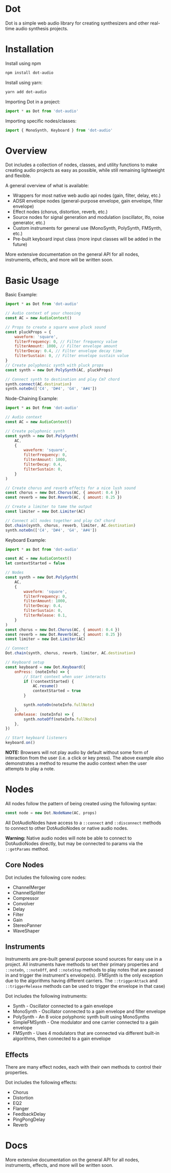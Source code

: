# Dot
Dot is a simple web audio library for creating synthesizers and other real-time audio synthesis projects.

# Installation
Install using npm
```bash
npm install dot-audio
```

Install using yarn:
```bash
yarn add dot-audio
```

Importing Dot in a project:
```js
import * as Dot from 'dot-audio'
```

Importing specific nodes/classes:
```js
import { MonoSynth, Keyboard } from 'dot-audio'
```

# Overview
Dot includes a collection of nodes, classes, and utility functions to make creating audio projects as easy as possible, while still remaining lightweight and flexible.

A general overview of what is available:
- Wrappers for most native web audio api nodes (gain, filter, delay, etc.)
- ADSR envelope nodes (general-purpose envelope, gain envelope, filter envelope)
- Effect nodes (chorus, distortion, reverb, etc.)
- Source nodes for signal generation and modulation (oscillator, lfo, noise generator, etc.)
- Custom instruments for general use (MonoSynth, PolySynth, FMSynth, etc.)
- Pre-built keyboard input class (more input classes will be added in the future)

More extensive documentation on the general API for all nodes, instruments, effects, and more will be written soon.

# Basic Usage

Basic Example:
```js
import * as Dot from 'dot-audio'

// Audio context of your choosing
const AC = new AudioContext()

// Props to create a square wave pluck sound
const pluckProps = {
    waveform: 'square',
    filterFrequency: 0, // Filter frequency value
    filterAmount: 1000, // Filter envelope amount
    filterDecay: 0.4, // Filter envelope decay time
    filterSustain: 0, // Filter envelope sustain value
}
// Create polyphonic synth with pluck props
const synth = new Dot.PolySynth(AC, pluckProps)

// Connect synth to destination and play Cm7 chord
synth.connect(AC.destination)
synth.noteOn(['C4', 'D#4', 'G4', 'A#4'])
```

Node-Chaining Example:
```js
import * as Dot from 'dot-audio'

// Audio context
const AC = new AudioContext()

// Create polyphonic synth
const synth = new Dot.PolySynth(
    AC,
    {
        waveform: 'square',
        filterFrequency: 0,
        filterAmount: 1000,
        filterDecay: 0.4,
        filterSustain: 0,
    }
)

// Create chorus and reverb effects for a nice lush sound
const chorus = new Dot.Chorus(AC, { amount: 0.4 })
const reverb = new Dot.Reverb(AC, { amount: 0.25 })

// Create a limiter to tame the output
const limiter = new Dot.Limiter(AC)

// Connect all nodes together and play Cm7 chord
Dot.chain(synth, chorus, reverb, limiter, AC.destination)
synth.noteOn(['C4', 'D#4', 'G4', 'A#4'])
```

Keyboard Example:
```js
import * as Dot from 'dot-audio'

const AC = new AudioContext()
let contextStarted = false

// Nodes
const synth = new Dot.PolySynth(
    AC,
    {
        waveform: 'square',
        filterFrequency: 0,
        filterAmount: 1000,
        filterDecay: 0.4,
        filterSustain: 0,
        filterRelease: 0.1,
    }
)
const chorus = new Dot.Chorus(AC, { amount: 0.4 })
const reverb = new Dot.Reverb(AC, { amount: 0.25 })
const limiter = new Dot.Limiter(AC)

// Connect
Dot.chain(synth, chorus, reverb, limiter, AC.destination)

// Keyboard setup
const keyboard = new Dot.Keyboard({
    onPress: (noteInfo) => {
        // Start context when user interacts
        if (!contextStarted) {
            AC.resume()
            contextStarted = true
        }

        synth.noteOn(noteInfo.fullNote)
    },
    onRelease: (noteInfo) => {
        synth.noteOff(noteInfo.fullNote)
    },
})

// Start keyboard listeners
keyboard.on()
```

**NOTE:** Browsers will not play audio by default without some form of interaction from the user (i.e. a click or key press). The above example also demonstrates a method to resume the audio context when the user attempts to play a note.

# Nodes
All nodes follow the pattern of being created using the following syntax:
```js
const node = new Dot.NodeName(AC, props)
```

All DotAudioNodes have access to a `::connect` and `::disconnect` methods to connect to other DotAudioNodes or native audio nodes.

**Warning:** Native audio nodes will note be able to connect to DotAudioNodes directly, but may be connected to params via the `::getParams` method.

## Core Nodes
Dot includes the following core nodes:
- ChannelMerger
- ChannelSplitter
- Compressor
- Convolver
- Delay
- Filter
- Gain
- StereoPanner
- WaveShaper

## Instruments
Instruments are pre-built general purpose sound sources for easy use in a project. All instruments have methods to set their primary properties and `::noteOn`, `::noteOff`, and `::noteStop` methods to play notes that are passed in and trigger the instrument's envelope(s). (FMSynth is the only exception due to the algorithms having different carriers. The `::triggerAttack` and `::triggerRelease` methods can be used to trigger the envelope in that case)

Dot includes the following instruments:
- Synth - Oscillator connected to a gain envelope
- MonoSynth - Oscillator connected to a gain envelope and filter envelope
- PolySynth - An 8 voice polyphonic synth built using MonoSynths
- SimpleFMSynth - One modulator and one carrier connected to a gain envelope
- FMSynth - Uses 4 modulators that are connected via different built-in algorithms, then connected to a gain envelope
## Effects
There are many effect nodes, each with their own methods to control their properties.

Dot includes the following effects:
- Chorus
- Distortion
- EQ2
- Flanger
- FeedbackDelay
- PingPongDelay
- Reverb

# Docs
More extensive documentation on the general API for all nodes, instruments, effects, and more will be written soon.
